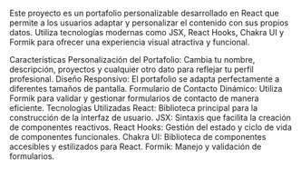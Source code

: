 Este proyecto es un portafolio personalizable desarrollado en React que permite a los usuarios adaptar y personalizar el contenido con sus propios datos. Utiliza tecnologías modernas como JSX, React Hooks, Chakra UI y Formik para ofrecer una experiencia visual atractiva y funcional.

Características
Personalización del Portafolio: Cambia tu nombre, descripción, proyectos y cualquier otro dato para reflejar tu perfil profesional.
Diseño Responsivo: El portafolio se adapta perfectamente a diferentes tamaños de pantalla.
Formulario de Contacto Dinámico: Utiliza Formik para validar y gestionar formularios de contacto de manera eficiente.
Tecnologías Utilizadas
React: Biblioteca principal para la construcción de la interfaz de usuario.
JSX: Sintaxis que facilita la creación de componentes reactivos.
React Hooks: Gestión del estado y ciclo de vida de componentes funcionales.
Chakra UI: Biblioteca de componentes accesibles y estilizados para React.
Formik: Manejo y validación de formularios.
